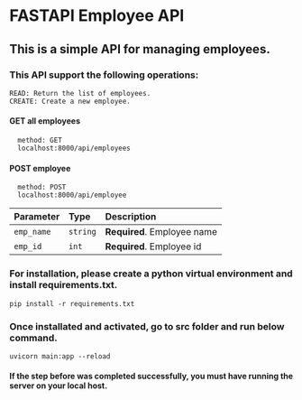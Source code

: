 # FASTAPI Employee API

## This is a simple API for managing employees.

### This API support the following operations:
    READ: Return the list of employees.
    CREATE: Create a new employee.
#### GET all employees

```http
  method: GET
  localhost:8000/api/employees
```

#### POST employee

```http
  method: POST
  localhost:8000/api/employee
```

| Parameter  | Type     | Description                 |
| :--------  | :------- | :-------------------------  |
| `emp_name` | `string` | **Required**. Employee name |
| `emp_id`   | `int`    | **Required**. Employee id   |


### For installation, please create a python virtual environment and install requirements.txt.

    pip install -r requirements.txt

### Once installated and activated, go to src folder and run below command.

    uvicorn main:app --reload

#### If the step before was completed successfully, you must have running the server on your local host.